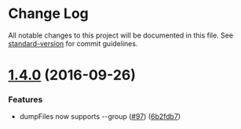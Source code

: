 # Change Log

All notable changes to this project will be documented in this file. See [standard-version](https://github.com/conventional-changelog/standard-version) for commit guidelines.

<a name="1.4.0"></a>
# [1.4.0](https://github.com/npm/etcetera/compare/v1.3.1...v1.4.0) (2016-09-26)


### Features

* dumpFiles now supports --group ([#97](https://github.com/npm/etcetera/issues/97)) ([6b2fdb7](https://github.com/npm/etcetera/commit/6b2fdb7))
